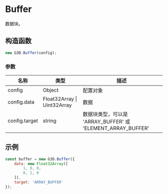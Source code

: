 # Buffer

数据块。

## 构造函数

```javascript
new G3D.Buffer(config);
```

### 参数

| 名称          | 类型                        | 描述                                                        |
| ------------- | --------------------------- | ----------------------------------------------------------- |
| config        | Object                      | 配置对象                                                    |
| config.data   | Float32Array \| Uint32Array | 数据                                                        |
| config.target | string                      | 数据块类型，可以是 'ARRAY_BUFFER' 或 'ELEMENT_ARRAY_BUFFER' |

## 示例

```javascript
const buffer = new G3D.Buffer({
    data: new Float32Array([
        1, 0, 0, 
        0, 1, 0
    ]),
    target: 'ARRAY_BUFFER'
});
```

